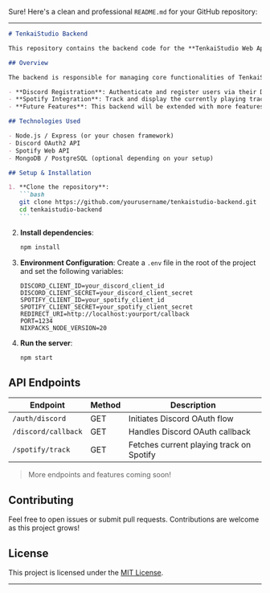 Sure! Here's a clean and professional `README.md` for your GitHub repository:

---

````markdown
# TenkaiStudio Backend

This repository contains the backend code for the **TenkaiStudio Web Application**.

## Overview

The backend is responsible for managing core functionalities of TenkaiStudio, including:

- **Discord Registration**: Authenticate and register users via their Discord accounts.
- **Spotify Integration**: Track and display the currently playing track from a linked Spotify account.
- **Future Features**: This backend will be extended with more features as the project evolves.

## Technologies Used

- Node.js / Express (or your chosen framework)
- Discord OAuth2 API
- Spotify Web API
- MongoDB / PostgreSQL (optional depending on your setup)

## Setup & Installation

1. **Clone the repository**:
   ```bash
   git clone https://github.com/yourusername/tenkaistudio-backend.git
   cd tenkaistudio-backend
   ```
````

2. **Install dependencies**:

   ```bash
   npm install
   ```

3. **Environment Configuration**:
   Create a `.env` file in the root of the project and set the following variables:

   ```
   DISCORD_CLIENT_ID=your_discord_client_id
   DISCORD_CLIENT_SECRET=your_discord_client_secret
   SPOTIFY_CLIENT_ID=your_spotify_client_id
   SPOTIFY_CLIENT_SECRET=your_spotify_client_secret
   REDIRECT_URI=http://localhost:yourport/callback
   PORT=1234
   NIXPACKS_NODE_VERSION=20
   ```

4. **Run the server**:
   ```bash
   npm start
   ```

## API Endpoints

| Endpoint            | Method | Description                              |
| ------------------- | ------ | ---------------------------------------- |
| `/auth/discord`     | GET    | Initiates Discord OAuth flow             |
| `/discord/callback` | GET    | Handles Discord OAuth callback           |
| `/spotify/track`    | GET    | Fetches current playing track on Spotify |

> More endpoints and features coming soon!

## Contributing

Feel free to open issues or submit pull requests. Contributions are welcome as this project grows!

## License

This project is licensed under the [MIT License](LICENSE).

---

```

```

